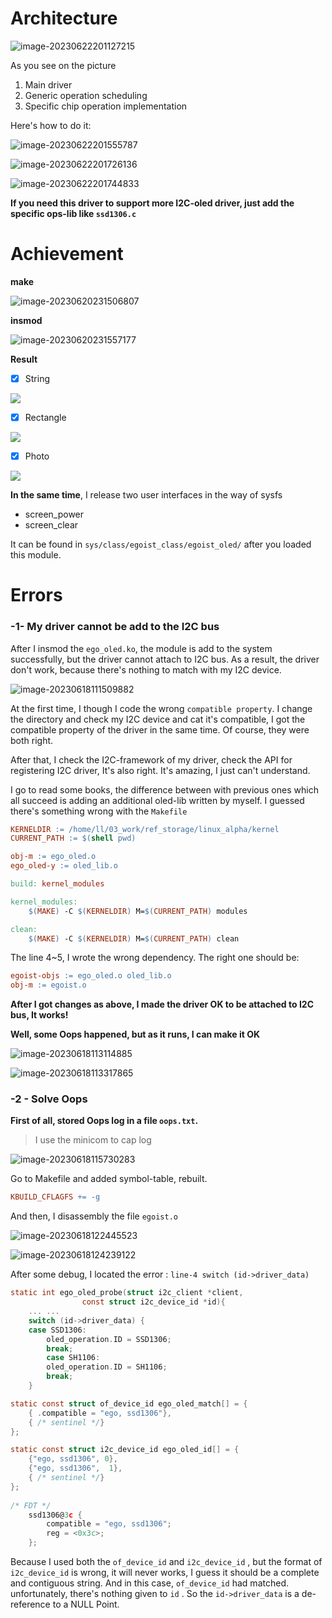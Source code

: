 # Architecture

![image-20230622201127215](README.assets/image-20230622201127215.png)

As you see on the picture

1. Main driver
2. Generic operation scheduling
3. Specific chip operation implementation

Here's how to do it:

![image-20230622201555787](README.assets/image-20230622201555787.png)

![image-20230622201726136](README.assets/image-20230622201726136.png)

![image-20230622201744833](README.assets/image-20230622201744833.png)

**If you need this driver to support more I2C-oled driver, just add the specific ops-lib like `ssd1306.c`**



# Achievement

**make**

![image-20230620231506807](README.assets/image-20230620231506807.png)

**insmod**

![image-20230620231557177](README.assets/image-20230620231557177.png)

**Result**

- [x] String

![](README.assets/string.jpg)

- [x] Rectangle

![](README.assets/rectangle.jpg)

- [x] Photo

![](README.assets/cat.jpeg)



**In the same time**, I release two user interfaces in the way of sysfs

- screen_power
- screen_clear

It can be found in `sys/class/egoist_class/egoist_oled/` after you loaded this module.



# Errors

### -1- My driver cannot be add to the I2C bus

After I insmod the `ego_oled.ko`, the module is add to the system successfully, but the driver cannot attach to I2C bus. As a result, the driver don't work, because there's nothing to match with my I2C device.

![image-20230618111509882](README.assets/image-20230618111509882.png)

At the first time, I though I code the wrong `compatible property`. I change the directory and check my I2C device and cat it's compatible, I got the compatible property of the driver in the same time. Of course, they were both right.

After that, I check the I2C-framework of my driver, check the API for registering I2C driver, It's also right. It's amazing, I just can't understand.

I go to read some books, the difference between with previous ones which all succeed is adding an additional oled-lib written by myself. I guessed there's something wrong with the `Makefile`

~~~makefile
KERNELDIR := /home/ll/03_work/ref_storage/linux_alpha/kernel
CURRENT_PATH := $(shell pwd)

obj-m := ego_oled.o
ego_oled-y := oled_lib.o

build: kernel_modules

kernel_modules:
	$(MAKE) -C $(KERNELDIR) M=$(CURRENT_PATH) modules

clean:
	$(MAKE) -C $(KERNELDIR) M=$(CURRENT_PATH) clean
~~~

The line 4~5, I wrote the wrong dependency. The right one should be:

~~~makefile
egoist-objs := ego_oled.o oled_lib.o
obj-m := egoist.o
~~~

**After I got changes as above, I made the driver OK to be attached to I2C bus, It works!**

**Well, some Oops happened, but as it runs, I can make it OK**

![image-20230618113114885](README.assets/image-20230618113114885.png)

![image-20230618113317865](README.assets/image-20230618113317865.png)



### -2 -  Solve Oops

**First of all, stored Oops log in a file `oops.txt`.** 

> I use the minicom to cap log

![image-20230618115730283](README.assets/image-20230618115730283.png)

Go to Makefile and added symbol-table, rebuilt.

~~~makefile
KBUILD_CFLAGFS += -g
~~~

And then, I disassembly the file `egoist.o`

![image-20230618122445523](README.assets/image-20230618122445523.png)

![image-20230618124239122](README.assets/image-20230618124239122.png)

After some debug, I located the error : `line-4 switch (id->driver_data)`

```c
static int ego_oled_probe(struct i2c_client *client,
                const struct i2c_device_id *id){
	... ...
	switch (id->driver_data) {
    case SSD1306:
        oled_operation.ID = SSD1306;
        break;
        case SH1106:
        oled_operation.ID = SH1106;
        break;
    }

static const struct of_device_id ego_oled_match[] = {
    { .compatible = "ego, ssd1306"},
    { /* sentinel */}
};

static const struct i2c_device_id ego_oled_id[] = {
    {"ego, ssd1306", 0},
    {"ego, ssd1306",  1},
    { /* sentinel */}
};
    
/* FDT */
    ssd1306@3c {
		compatible = "ego, ssd1306";
		reg = <0x3c>;
	};
```

Because I used both the `of_device_id` and `i2c_device_id` , but the format of `i2c_device_id` is wrong, it will never works, I guess it should be a complete and contiguous string. And in this case, `of_device_id`  had matched. unfortunately, there's nothing given to `id` . So the  `id->driver_data` is a de-reference to a NULL Point.

































































































